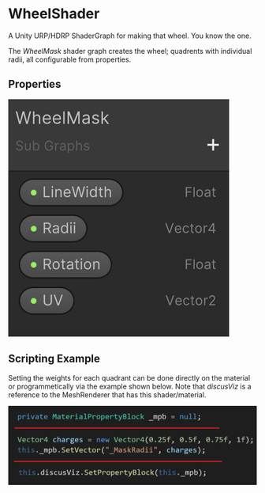 # WheelShader
A Unity URP/HDRP ShaderGraph for making that wheel. You know the one.

The *WheelMask* shader graph creates the wheel; quadrents with individual radii, all configurable from properties.

## Properties

![Screenshot of shader properties](WheelMask_Properties.png "Shader Properties")

## Scripting Example

Setting the weights for each quadrant can be done directly on the material or programmetically via the example shown below. Note that *discusViz* is a reference to the MeshRenderer that has this shader/material. 

![Screenshot of some C# code.](WheelMask_ScriptExample.png "Script Example")